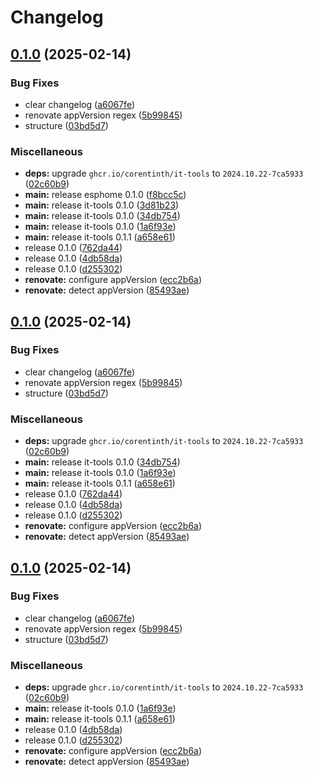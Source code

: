 # Changelog

## [0.1.0](https://github.com/JeffResc/charts/compare/it-tools-v0.1.0...it-tools-v0.1.0) (2025-02-14)


### Bug Fixes

* clear changelog ([a6067fe](https://github.com/JeffResc/charts/commit/a6067fec32e3b8caca4a80c5c8a0e180d26d4a8a))
* renovate appVersion regex ([5b99845](https://github.com/JeffResc/charts/commit/5b99845316a1da796a09b17161402a1a4e67495c))
* structure ([03bd5d7](https://github.com/JeffResc/charts/commit/03bd5d7e2e3a3c2d6ff00fd538830a136cef88ce))


### Miscellaneous

* **deps:** upgrade `ghcr.io/corentinth/it-tools` to `2024.10.22-7ca5933` ([02c60b9](https://github.com/JeffResc/charts/commit/02c60b9db407f9b667cc920fee044402d59fa018))
* **main:** release esphome 0.1.0 ([f8bcc5c](https://github.com/JeffResc/charts/commit/f8bcc5ced140991641b336694657f45fae052f4b))
* **main:** release it-tools 0.1.0 ([3d81b23](https://github.com/JeffResc/charts/commit/3d81b23a51dbfbee9916ef0190d47f23367efcc2))
* **main:** release it-tools 0.1.0 ([34db754](https://github.com/JeffResc/charts/commit/34db754cebdfbf9d519f57338bcb82bcaf8d07a4))
* **main:** release it-tools 0.1.0 ([1a6f93e](https://github.com/JeffResc/charts/commit/1a6f93e3a31b979b6c4ab580eaa49da594ebb2d0))
* **main:** release it-tools 0.1.1 ([a658e61](https://github.com/JeffResc/charts/commit/a658e617610afce14b3756a61b803caf789f59cc))
* release 0.1.0 ([762da44](https://github.com/JeffResc/charts/commit/762da44d0c15823893f1bc8ac8de56a3f7ee69c7))
* release 0.1.0 ([4db58da](https://github.com/JeffResc/charts/commit/4db58da5d13f007e05157800708aba07445c394d))
* release 0.1.0 ([d255302](https://github.com/JeffResc/charts/commit/d25530297f86d4c94d5d2eabc44ff0f227ff65b3))
* **renovate:** configure appVersion ([ecc2b6a](https://github.com/JeffResc/charts/commit/ecc2b6a97b7e3e72646c3f48db5dc0a94dcf54d6))
* **renovate:** detect appVersion ([85493ae](https://github.com/JeffResc/charts/commit/85493ae015393bc5ac742aad65e41013ed3ff47f))

## [0.1.0](https://github.com/JeffResc/charts/compare/it-tools-v0.1.0...it-tools-v0.1.0) (2025-02-14)


### Bug Fixes

* clear changelog ([a6067fe](https://github.com/JeffResc/charts/commit/a6067fec32e3b8caca4a80c5c8a0e180d26d4a8a))
* renovate appVersion regex ([5b99845](https://github.com/JeffResc/charts/commit/5b99845316a1da796a09b17161402a1a4e67495c))
* structure ([03bd5d7](https://github.com/JeffResc/charts/commit/03bd5d7e2e3a3c2d6ff00fd538830a136cef88ce))


### Miscellaneous

* **deps:** upgrade `ghcr.io/corentinth/it-tools` to `2024.10.22-7ca5933` ([02c60b9](https://github.com/JeffResc/charts/commit/02c60b9db407f9b667cc920fee044402d59fa018))
* **main:** release it-tools 0.1.0 ([34db754](https://github.com/JeffResc/charts/commit/34db754cebdfbf9d519f57338bcb82bcaf8d07a4))
* **main:** release it-tools 0.1.0 ([1a6f93e](https://github.com/JeffResc/charts/commit/1a6f93e3a31b979b6c4ab580eaa49da594ebb2d0))
* **main:** release it-tools 0.1.1 ([a658e61](https://github.com/JeffResc/charts/commit/a658e617610afce14b3756a61b803caf789f59cc))
* release 0.1.0 ([762da44](https://github.com/JeffResc/charts/commit/762da44d0c15823893f1bc8ac8de56a3f7ee69c7))
* release 0.1.0 ([4db58da](https://github.com/JeffResc/charts/commit/4db58da5d13f007e05157800708aba07445c394d))
* release 0.1.0 ([d255302](https://github.com/JeffResc/charts/commit/d25530297f86d4c94d5d2eabc44ff0f227ff65b3))
* **renovate:** configure appVersion ([ecc2b6a](https://github.com/JeffResc/charts/commit/ecc2b6a97b7e3e72646c3f48db5dc0a94dcf54d6))
* **renovate:** detect appVersion ([85493ae](https://github.com/JeffResc/charts/commit/85493ae015393bc5ac742aad65e41013ed3ff47f))

## [0.1.0](https://github.com/JeffResc/charts/compare/it-tools-v0.1.1...it-tools-v0.1.0) (2025-02-14)


### Bug Fixes

* clear changelog ([a6067fe](https://github.com/JeffResc/charts/commit/a6067fec32e3b8caca4a80c5c8a0e180d26d4a8a))
* renovate appVersion regex ([5b99845](https://github.com/JeffResc/charts/commit/5b99845316a1da796a09b17161402a1a4e67495c))
* structure ([03bd5d7](https://github.com/JeffResc/charts/commit/03bd5d7e2e3a3c2d6ff00fd538830a136cef88ce))


### Miscellaneous

* **deps:** upgrade `ghcr.io/corentinth/it-tools` to `2024.10.22-7ca5933` ([02c60b9](https://github.com/JeffResc/charts/commit/02c60b9db407f9b667cc920fee044402d59fa018))
* **main:** release it-tools 0.1.0 ([1a6f93e](https://github.com/JeffResc/charts/commit/1a6f93e3a31b979b6c4ab580eaa49da594ebb2d0))
* **main:** release it-tools 0.1.1 ([a658e61](https://github.com/JeffResc/charts/commit/a658e617610afce14b3756a61b803caf789f59cc))
* release 0.1.0 ([4db58da](https://github.com/JeffResc/charts/commit/4db58da5d13f007e05157800708aba07445c394d))
* release 0.1.0 ([d255302](https://github.com/JeffResc/charts/commit/d25530297f86d4c94d5d2eabc44ff0f227ff65b3))
* **renovate:** configure appVersion ([ecc2b6a](https://github.com/JeffResc/charts/commit/ecc2b6a97b7e3e72646c3f48db5dc0a94dcf54d6))
* **renovate:** detect appVersion ([85493ae](https://github.com/JeffResc/charts/commit/85493ae015393bc5ac742aad65e41013ed3ff47f))
